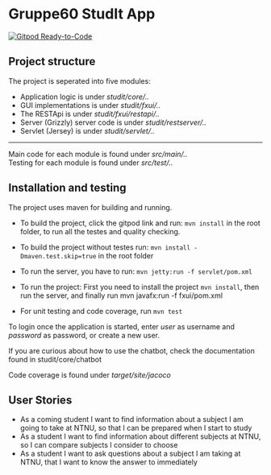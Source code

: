 # Gruppe60 StudIt App

[![Gitpod Ready-to-Code](https://img.shields.io/badge/Gitpod-Ready--to--Code-blue?logo=gitpod)](https://gitpod.idi.ntnu.no/#https://gitlab.stud.idi.ntnu.no/it1901/groups-2020/gr2060/gr2060)


## Project structure
The project is seperated into five modules:
* Application logic is under *studit/core/..*  
* GUI implementations is under *studit/fxui/..*
* The RESTApi is under *studit/fxui/restapi/..*
* Server (Grizzly) server code is under *studit/restserver/..*
* Servlet (Jersey) is under *studit/servlet/..*
---
Main code for each module is found under *src/main/..*  
Testing for each module is found under *src/test/..*  

## Installation and testing
The project uses maven for building and running.

* To build the project, click the gitpod link and run: `mvn install` in the root folder, to run all the testes and quality checking.

* To build the project without testes run: `mvn install -Dmaven.test.skip=true` in the root folder

* To run the server, you have to run: `mvn jetty:run -f servlet/pom.xml`

* To run the project: First you need to install the project `mvn install`, then run the server, and finally run mvn javafx:run -f fxui/pom.xml

* For unit testing and code coverage, run `mvn test`  

To login once the application is started, enter *user* as username and *password* as password, or create a new user.

If you are curious about how to use the chatbot, check the documentation found in studit/core/chatbot

Code coverage is found under *target/site/jacoco*

## User Stories

- As a coming student I want to find information about a subject I am going to take at NTNU, so that I can be prepared when I start to study
- As a student I want to find information about different subjects at NTNU, so I can compare subjects I consider to choose
- As a student I want to ask questions about a subject I am taking at NTNU, that I want to know the answer to immediately


